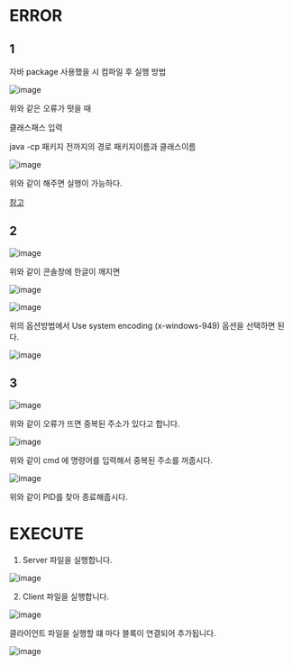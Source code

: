 # ERROR

## 1
자바 package 사용했을 시 컴파일 후 실행 방법

![image](https://user-images.githubusercontent.com/52357235/194519993-50958a0d-5ead-498a-90a1-005b3e95f46a.png)

위와 같은 오류가 떳을 때 

클래스패스 입력

java -cp 패키지 전까지의 경로 패키지이름과 클래스이름

![image](https://user-images.githubusercontent.com/52357235/194520804-5606e3cf-3d96-405a-8e82-fdcb8524557f.png)

위와 같이 해주면 실행이 가능하다.

[참고](https://blog.naver.com/PostView.nhn?blogId=ac7979&logNo=140117222243)

## 2

![image](https://user-images.githubusercontent.com/52357235/194553246-15f37036-1579-4d8c-8519-7538e74ec31a.png)

위와 같이 콘솔창에 한글이 깨지면

![image](https://user-images.githubusercontent.com/52357235/194553293-15e4a605-0c57-46c2-af15-3997556ecf68.png)

![image](https://user-images.githubusercontent.com/52357235/194553346-a6a9c48d-9ddb-405f-a678-7702dc4a4c55.png)


위의 옵션방법에서 Use system encoding (x-windows-949) 옵션을 선택하면 된다.

![image](https://user-images.githubusercontent.com/52357235/194553508-b72aee62-e2f7-491c-8ba3-366c5641e7ce.png)

## 3

![image](https://user-images.githubusercontent.com/52357235/194557101-373491a7-d706-4341-a188-07f75c8853d0.png)

위와 같이 오류가 뜨면 중복된 주소가 있다고 합니다.

![image](https://user-images.githubusercontent.com/52357235/194557393-b3efacf4-1adf-4812-9e7d-23b17d5d3e91.png)

위와 같이 cmd 에 명령어를 입력해서 중복된 주소를 꺼줍시다.

![image](https://user-images.githubusercontent.com/52357235/194557667-c2619588-5777-42e1-bb02-c9fb1778c607.png)

위와 같이 PID를 찾아 종료해줍시다.

# EXECUTE 

1. Server 파일을 실행합니다.

![image](https://user-images.githubusercontent.com/52357235/196185718-1d3e32a0-0fa6-4a88-a025-4105f500f535.png)

2. Client 파일을 실행합니다.

![image](https://user-images.githubusercontent.com/52357235/196185854-01e867dd-96b8-4af1-80ce-c1ee424c2011.png)

클라이언트 파일을 실행할 떄 마다 블록이 연결되어 추가됩니다.

![image](https://user-images.githubusercontent.com/52357235/196186119-d429c91c-406b-4b19-80fe-46941e2a990a.png)

